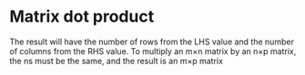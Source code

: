 # Matrix dot product

The result will have the number of rows from the LHS value and the number of columns from the RHS value. 
To multiply an m×n matrix by an n×p matrix, the ns must be the same, 
and the result is an m×p matrix